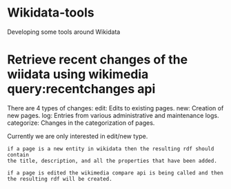 # Wikidata-tools
Developing some tools around Wikidata

# Retrieve recent changes of the wiidata using wikimedia query:recentchanges api

There are 4 types of changes:
    edit: Edits to existing pages.
    new: Creation of new pages.
    log: Entries from various administrative and maintenance logs.
    categorize: Changes in the categorization of pages.

Currently we are only interested in edit/new type. 
    
    if a page is a new entity in wikidata then the resulting rdf should contain
    the title, description, and all the properties that have been added.

    if a page is edited the wikimedia compare api is being called and then
    the resulting rdf will be created.